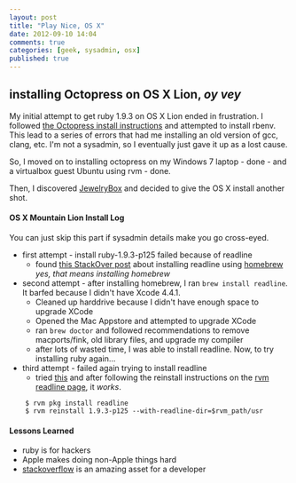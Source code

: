 ```yaml
---
layout: post
title: "Play Nice, OS X"
date: 2012-09-10 14:04
comments: true
categories: [geek, sysadmin, osx] 
published: true
---
```

## installing Octopress on OS X Lion, _oy vey_

My initial attempt to get ruby 1.9.3 on OS X Lion ended in frustration. I followed [the Octopress install instructions](http://octopress.org/docs/setup/) and attempted to install rbenv. This lead to a series of errors that had me installing an old version of gcc, clang, etc. I'm not a sysadmin, so I eventually just gave it up as a lost cause.

So, I moved on to installing octopress on my Windows 7 laptop - done - and a virtualbox guest Ubuntu using rvm - done.

Then, I discovered [JewelryBox](http://jewelrybox.unfiniti.com/) and decided to give the OS X install another shot.

#### OS X Mountain Lion Install Log

You can just skip this part if sysadmin details make you go cross-eyed.

* first attempt - install ruby-1.9.3-p125 failed because of readline
	+ found [this StackOver post](http://stackoverflow.com/questions/6970545/make-error-installing-ruby-1-9-2-with-rvm-and-readline-under-osx-lion) about installing readline using [homebrew](http://mxcl.github.com/homebrew/) _yes, that means installing homebrew_
* second attempt - after installing homebrew, I ran `brew install readline`. It barfed because I didn't have Xcode 4.4.1. 
	+ Cleaned up harddrive because I didn't have enough space to upgrade XCode
	+ Opened the Mac Appstore and attempted to upgrade XCode
	+ ran `brew doctor` and followed recommendations to remove macports/fink, old library files, and upgrade my compiler
	+ after lots of wasted time, I was able to install readline. Now, to try installing ruby again...
* third attempt - failed again trying to install readline
	+ tried [this](http://stackoverflow.com/questions/10573753/trouble-installing-ruby-1-9-3)  and after following the reinstall instructions on the [rvm readline page](https://rvm.io/packages/readline/), it *works*.
	
```
	$ rvm pkg install readline
	$ rvm reinstall 1.9.3-p125 --with-readline-dir=$rvm_path/usr
```
	
#### Lessons Learned

* ruby is for hackers
* Apple makes doing non-Apple things hard
* [stackoverflow](http://stackoverflow.com) is an amazing asset for a developer